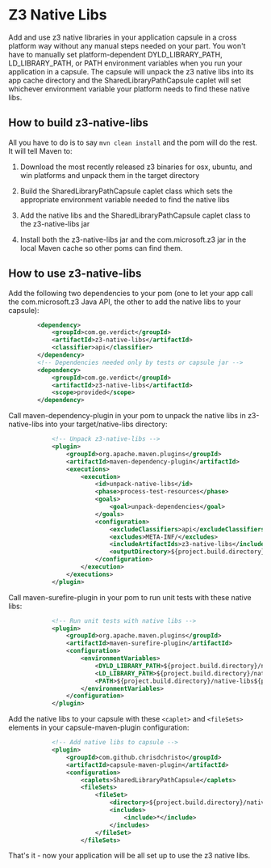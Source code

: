# Z3 Native Libs

Add and use z3 native libraries in your application capsule in a cross
platform way without any manual steps needed on your part.  You won't
have to manually set platform-dependent DYLD\_LIBRARY\_PATH,
LD\_LIBRARY\_PATH, or PATH environment variables when you run your
application in a capsule.  The capsule will unpack the z3 native libs
into its app cache directory and the SharedLibraryPathCapsule caplet
will set whichever environment variable your platform needs to find
these native libs.

## How to build z3-native-libs

All you have to do is to say `mvn clean install` and the pom will do
the rest.  It will tell Maven to:

1. Download the most recently released z3 binaries for osx, ubuntu,
   and win platforms and unpack them in the target directory

2. Build the SharedLibraryPathCapsule caplet class which sets the
   appropriate environment variable needed to find the native libs

3. Add the native libs and the SharedLibraryPathCapsule caplet class
   to the z3-native-libs jar

4. Install both the z3-native-libs jar and the com.microsoft.z3 jar in
   the local Maven cache so other poms can find them.

## How to use z3-native-libs

Add the following two dependencies to your pom (one to let your app
call the com.microsoft.z3 Java API, the other to add the native libs
to your capsule):

```xml
        <dependency>
            <groupId>com.ge.verdict</groupId>
            <artifactId>z3-native-libs</artifactId>
            <classifier>api</classifier>
        </dependency>
        <!-- Dependencies needed only by tests or capsule jar -->
        <dependency>
            <groupId>com.ge.verdict</groupId>
            <artifactId>z3-native-libs</artifactId>
            <scope>provided</scope>
        </dependency>
```

Call maven-dependency-plugin in your pom to unpack the native libs in
z3-native-libs into your target/native-libs directory:

```xml
            <!-- Unpack z3-native-libs -->
            <plugin>
                <groupId>org.apache.maven.plugins</groupId>
                <artifactId>maven-dependency-plugin</artifactId>
                <executions>
                    <execution>
                        <id>unpack-native-libs</id>
                        <phase>process-test-resources</phase>
                        <goals>
                            <goal>unpack-dependencies</goal>
                        </goals>
                        <configuration>
                            <excludeClassifiers>api</excludeClassifiers>
                            <excludes>META-INF/</excludes>
                            <includeArtifactIds>z3-native-libs</includeArtifactIds>
                            <outputDirectory>${project.build.directory}/native-libs</outputDirectory>
                        </configuration>
                    </execution>
                </executions>
            </plugin>
```

Call maven-surefire-plugin in your pom to run unit tests with these
native libs:

```xml
            <!-- Run unit tests with native libs -->
            <plugin>
                <groupId>org.apache.maven.plugins</groupId>
                <artifactId>maven-surefire-plugin</artifactId>
                <configuration>
                    <environmentVariables>
                        <DYLD_LIBRARY_PATH>${project.build.directory}/native-libs</DYLD_LIBRARY_PATH>
                        <LD_LIBRARY_PATH>${project.build.directory}/native-libs</LD_LIBRARY_PATH>
                        <PATH>${project.build.directory}/native-libs${path.separator}${env.PATH}</PATH>
                    </environmentVariables>
                </configuration>
            </plugin>
```

Add the native libs to your capsule with these `<caplet>` and
`<fileSets>` elements in your capsule-maven-plugin configuration:

```xml
            <!-- Add native libs to capsule -->
            <plugin>
                <groupId>com.github.chrisdchristo</groupId>
                <artifactId>capsule-maven-plugin</artifactId>
                <configuration>
                    <caplets>SharedLibraryPathCapsule</caplets>
                    <fileSets>
                        <fileSet>
                            <directory>${project.build.directory}/native-libs</directory>
                            <includes>
                                <include>*</include>
                            </includes>
                        </fileSet>
                    </fileSets>
```

That's it - now your application will be all set up to use the z3
native libs.
